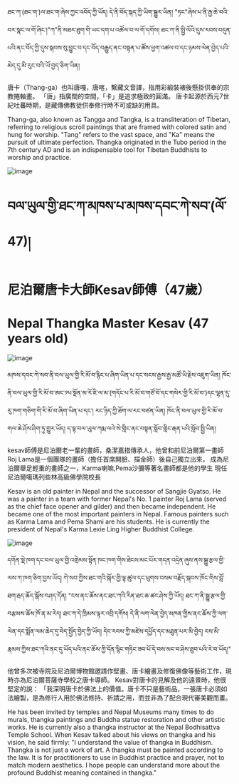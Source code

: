 ཐང་ཀ་(ཐང་ག་)ལ་ཐང་ག་ཞེས་ཀྱང་འབོད་ཀྱི་ཡོད། དེ་ནི་བོད་སྐད་ཀྱི་ཡིག་སྒྱུར་ཡིན། "ཏང"ཞེས་པ་ནི་རྒྱ་ཆེ་བའི་བར་སྣང་ལ་གོ་ཞིང་།"ཀ"ནི་མཐར་ཐུག་གི་ཡང་དག་པ་འཚོལ་བ་ལ་གོ་དགོས།
ཐང་ཀ་ནི་སྤྱི་ལོའི་དུས་རབས་བདུན་པའི་ནང་བོད་ཀྱི་དུས་སྐབས་སུ་བྱུང་བ་དང་བོད་བརྒྱུད་ནང་བསྟན་པ་ཚོས་ཕྱག་འཚལ་བ་དང་ཉམས་ལེན་བྱེད་པའི་མེད་དུ་མི་རུང་བའི་ཡོ་བྱད་ཅིག་ཡིན།

唐卡（Thang-ga）也叫唐嘎，唐喀，繫藏文音譯，指用彩緞裝裱後懸掛供奉的宗教捲軸畫。 「唐」指廣闊的空間，「卡」是追求極致的圓滿。
唐卡起源於西元7世紀吐蕃時期，是藏傳佛教徒供奉修行時不可或缺的用具。

Thang-ga, also known as Tangga and Tangka, is a transliteration of Tibetan, referring to religious scroll paintings that are framed with colored satin and hung for worship. "Tang" refers to the vast space, and "Ka" means the pursuit of ultimate perfection.
Thangka originated in the Tubo period in the 7th century AD and is an indispensable tool for Tibetan Buddhists to worship and practice.


![image](https://github.com/user-attachments/assets/e479cef5-a2c5-49a4-9204-330a13ec5c59)

# བལ་ཡུལ་གྱི་ཐང་ཀ་མཁས་པ་མཁས་དབང་ཀེ་སབ་(ལོ་47)།

# 尼泊爾唐卡大師Kesav師傅（47歲）

# Nepal Thangka Master Kesav (47 years old)


![image](https://github.com/user-attachments/assets/64e7a1ed-5e45-446a-af4e-a759f9088516)

མཁས་དབང་ཀེ་སབ་ནི་བལ་ཡུལ་གྱི་རི་མོ་བ་རྙིང་པ་ཞིག་ཡིན་པ་དང་སངས་རྒྱས་རྒྱ་མཚོ་ཡི་རྗེས་འཇུག་ཡིན། ཁོང་ནི་བལ་ཡུལ་གྱི་རི་མོ་བ་ཨང་༡པ་སྔོན་མ་རོ་ཇི་ལ་མ་(གདོང་པ་རི་མོ་བ་གཙོ་བོ་དང་གསེར་གྱི་རི་མོ་བ་)དང་ལྷན་དུ་རུ་ཁག་གཅིག་གི་རི་མོ་བ་ཞིག་ཡིན་པ་དང་། རང་ཉིད་ཀྱི་ཐོག་ལ་རང་བཙན་ཡིན།
ཁོང་ནི་བལ་ཡུལ་གྱི་རི་མོ་བ་གལ་ཆེ་ཤོས་ཤིག་ཏུ་གྱུར་ཡོད།
ད་ལྟ་བལ་ཡུལ་ཀརྨ་ལའེ་སེ་གླིང་ནང་བསྟན་སློབ་གླིང་རྒན་པའི་སློབ་སྤྱི་ཡིན།

kesav師傅是尼泊爾老一輩的畫師，桑潔嘉措傳承人，他曾和前尼泊爾第一畫師Roj Lama是一個團隊的畫師（擔任首席開臉、描金師）後自己獨立出來，
成為尼泊爾舉足輕重的畫師之一，Karma喇嘛,Pema沙彌等著名畫師都是他的學生
現任尼泊爾噶瑪列些林高級佛學院校長

Kesav is an old painter in Nepal and the successor of Sangjie Gyatso. He was a painter in a team with former Nepal's No. 1 painter Roj Lama (served as the chief face opener and gilder) and then became independent.
He became one of the most important painters in Nepal. Famous painters such as Karma Lama and Pema Shami are his students.
He is currently the president of Nepal's Karma Lexie Ling Higher Buddhist College.

![image](https://github.com/user-attachments/assets/c7683e1e-03e4-4f0c-8e2a-2b9784ac2965)

དགོན་སྡེ་ཁག་དང་བལ་ཡུལ་གྱི་འགྲེམས་སྟོན་ཁང་ཁག་གིས་ཐེངས་མང་པོར་གདན་འདྲེན་ཞུས་ནས་སྒྱུ་རྩལ་གྱི་ལས་ཀ་ཁག་ཅིག་བྱས་ཡོད།
ཀེ་སབ་ཀྱིས་ཐང་གའི་སྐོར་གྱི་ལྟ་ཚུལ་དང་ཕུགས་བསམ་བརྗོད་སྐབས་ཁོང་གིས་བློ་ཐག་རྦད་ཆོད་སྒོས་བཤད་དོན།
"ངས་ནང་ཆོས་ནང་ཐང་ཀའི་རིན་ཐང་ཆ་ཚང་ཤེས་ཀྱི་ཡོད། ཐང་ཀ་ནི་སྒྱུ་རྩལ་གྱི་བརྩམས་ཆོས་ཁོ་ན་མ་རེད། ཐང་ཀ་དེ་ཁྲིམས་ལྟར་འབྲི་དགོས། དེ་ནི་ལག་ལེན་བྱེད་མཁན་གྱིས་ནང་ཆོས་ཀྱི་ལག་ལེན་དང་སྨོན་ལམ་ཆེད་དུ་བེད་སྤྱོད་བྱེད་ཀྱི་ཡོད། དེང་རབས་ཀྱི་མཛེས་དཔྱོད་དང་མཐུན་པར་མི་བྱེད། ངས་མི་རྣམས་ཀྱིས་ཐང་ཀའི་ནང་དུ་ཡོད་པའི་ནང་ཆོས་ཀྱི་དོན་སྙིང་གཏིང་ཟབ་པོ་དེ་བས་མང་བ་ཤེས་ཐུབ་པའི་རེ་བ་ཡོད།"

他曾多次被寺院及尼泊爾博物館邀請作壁畫、唐卡繪畫及修復佛像等藝術工作，現時亦為尼泊爾菩薩寺學校之唐卡導師。
Kesav對唐卡的見解及他的遠景時，他很堅定的說：
「我深明唐卡於佛法上的價值。唐卡不只是藝術品，一張唐卡必須如法繪製，是為修行人用於佛法修持、祈請之用，而並非為了配合現代審美觀而畫。

He has been invited by temples and Nepal Museums many times to do murals, thangka paintings and Buddha statue restoration and other artistic works. He is currently also a thangka instructor at the Nepal Bodhisattva Temple School.
When Kesav talked about his views on thangka and his vision, he said firmly: "I understand the value of thangka in Buddhism. Thangka is not just a work of art. A thangka must be painted according to the law. It is for practitioners to use in Buddhist practice and prayer, not to match modern aesthetics. I hope people can understand more about the profound Buddhist meaning contained in thangka."


